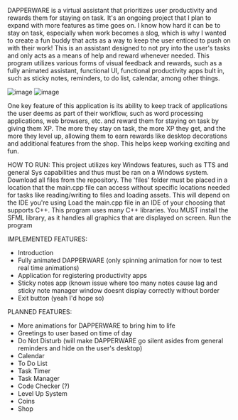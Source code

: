 DAPPERWARE is a virtual assistant that prioritizes user productivity and rewards them for staying on task. It's an ongoing project that I plan to expand with more features as time goes on. I know how hard it can be to stay on task, especially when work becomes a slog, which is why I wanted to create a fun buddy that acts as a way to keep the user enticed to push on with their work! This is an assistant designed to not pry into the user's tasks and only acts as a means of help and reward whenever needed. This program utilizes various forms of visual feedback and rewards, such as a fully animated assistant, functional UI, functional productivity apps bult in, such as sticky notes, reminders, to do list, calendar, among other things.

![image](https://github.com/user-attachments/assets/af67e044-eb00-4187-974a-43ade2537579)
![image](https://github.com/user-attachments/assets/d831d182-42bb-4cbd-8be4-79320a8a4675)

One key feature of this application is its ability to keep track of applications the user deems as part of their workflow, such as word processing applications, web browsers, etc. and reward them for staying on task by giving them XP. The more they stay on task, the more XP they get, and the more they level up, allowing them to earn rewards like desktop decorations and additional features from the shop. This helps keep working exciting and fun.

HOW TO RUN:
This project utilizes key Windows features, such as TTS and general Sys capabilities and thus must be ran on a Windows system. 
Download all files from the repository. The 'files' folder must be placed in a location that the main.cpp file can access without specific locations needed for tasks like reading/writing to files and loading assets. This will depend on the IDE you're using
Load the main.cpp file in an IDE of your choosing that supports C++.
This program uses many C++ libraries. You MUST install the SFML library, as it handles all graphics that are displayed on screen.
Run the program

IMPLEMENTED FEATURES:
- Introduction
- Fully animated DAPPERWARE (only spinning animation for now to test real time animations)
- Application for registering productivity apps
- Sticky notes app (known issue where too many notes cause lag and sticky note manager window doesnt display correctly without border
- Exit button (yeah I'd hope so)

PLANNED FEATURES:
- More animations for DAPPERWARE to bring him to life
- Greetings to user based on time of day
- Do Not Disturb (will make DAPPERWARE go silent asides from general reminders and hide on the user's desktop)
- Calendar
- To Do List
- Task Timer
- Task Manager
- Code Checker (?)
- Level Up System
- Coins
- Shop
